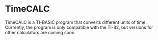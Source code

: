 # TimeCALC
TimeCALC is a TI-BASIC program that converts different units of time. Currently, the program is only compatible with the TI-82, but versions for other calculators are coming soon.
